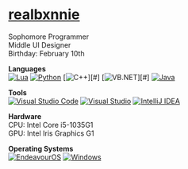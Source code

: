 # [realbxnnie](https://realbxnnie.github.io)
Sophomore Programmer\
Middle UI Designer\
Birthday: February 10th

**Languages**\
[![Lua](https://img.shields.io/badge/Lua-%232C2D72.svg?logo=lua&logoColor=white)](#)
[![Python](https://img.shields.io/badge/Python-3776AB?logo=python&logoColor=fff)](#)
[![C++](https://img.shields.io/badge/-C++-blue?logo=cplusplus)][#]
[![VB.NET](https://img.shields.io/badge/VB.NET-00AAFF?logo=vbneta&logoColor=000)][#]
[![Java](https://img.shields.io/badge/Java-%23ED8B00.svg?logo=openjdk&logoColor=white)](#)


**Tools**\
[![Visual Studio Code](https://custom-icon-badges.demolab.com/badge/Visual%20Studio%20Code-0078d7.svg?logo=vsc&logoColor=white)](#)
[![Visual Studio](https://custom-icon-badges.demolab.com/badge/Visual%20Studio-5C2D91.svg?&logo=visual-studio&logoColor=white)](#)
[![IntelliJ IDEA](https://img.shields.io/badge/IntelliJIDEA-000000.svg?logo=intellij-idea&logoColor=white)](#)

**Hardware**\
CPU: Intel Core i5-1035G1\
GPU: Intel Iris Graphics G1

**Operating Systems**\
[![EndeavourOS](https://img.shields.io/badge/EndeavourOS-A020F0?logo=endeavouros&logoColor=fff)](#)
[![Windows](https://custom-icon-badges.demolab.com/badge/Windows-0078D6?logo=windows11&logoColor=white)](#)
